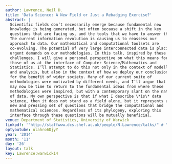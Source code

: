 ```yaml
---
author: Lawrence, Neil D.
title: 'Data Science: A New Field or Just a Rebadging Exercise?'
abstract: |
  Scientific fields don’t necessarily emerge because fundamental new
  knowledge is being generated, but often because a shift in the key
  questions that are facing us, and the tools that we have to answer them.
  The current information revolution is causing us to reassess our
  approach to data. Our mathematical and computational toolsets are
  co-evolving. The potential of very large interconnected data is placing
  urgent demands on our methodologies. In this talk, inspired by these
  challenges, I will give a personal perspective on what this means for
  those of us at the interface of Computer Science/Mathematics and
  Statistics. I’ll attempt to do this not only in the context of modelling
  and analysis, but also in the context of how we deploy our conclusions
  for the benefit of wider society. Many of our current suite of
  methodologies were motivated by different needs, and I’ll argue that it
  may now be time to return to the fundamental ideas from where these
  methodologies were inspired, but with a contemporary slant on the nature
  of data. My own perspective is that if what I describe \*is\* data
  science, then it does not stand as a field alone, but it represents a
  new and pressing set of questions that bridge the computational and
  mathematical sciences. Regardless of its phylogeny, exploring this
  interface through these questions will be mutually beneficial.
venue: Department of Statistics, University of Warwick
linkpdf: '"http://staffwww.dcs.shef.ac.uk/people/N.Lawrence/talks/" # "datascience_warwick14.pdf"'
optyoutube: ulahro6DjyY
year: '2014'
month: '11'
day: '26'
layout: talk
key: Lawrence:warwick14
---
```


